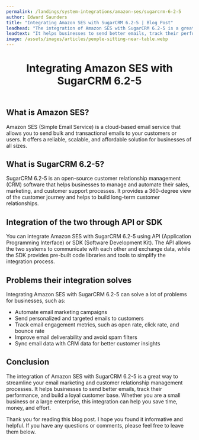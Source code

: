 ```yaml
---
permalink: /landings/system-integrations/amazon-ses/sugarcrm-6-2-5
author: Edward Saunders
title: "Integrating Amazon SES with SugarCRM 6.2-5 | Blog Post"
leadhead: "The integration of Amazon SES with SugarCRM 6.2-5 is a great way to streamline your email marketing and customer relationship management processes"
leadtext: "It helps businesses to send better emails, track their performance, and build a loyal customer base. Whether you are a small business or a large enterprise, this integration can help you save time, money, and effort."
image: /assets/images/articles/people-sitting-near-table.webp
---
```

<div class="arttext">    <header>
      <h1>Integrating Amazon SES with SugarCRM 6.2-5</h1>
    </header>
    <section>
      <h2>What is Amazon SES?</h2>
      <p>Amazon SES (Simple Email Service) is a cloud-based email service that allows you to send bulk and transactional emails to your customers or users. It offers a reliable, scalable, and affordable solution for businesses of all sizes.</p>
      <h2>What is SugarCRM 6.2-5?</h2>
      <p>SugarCRM 6.2-5 is an open-source customer relationship management (CRM) software that helps businesses to manage and automate their sales, marketing, and customer support processes. It provides a 360-degree view of the customer journey and helps to build long-term customer relationships.</p>
      <h2>Integration of the two through API or SDK</h2>
      <p>You can integrate Amazon SES with SugarCRM 6.2-5 using API (Application Programming Interface) or SDK (Software Development Kit). The API allows the two systems to communicate with each other and exchange data, while the SDK provides pre-built code libraries and tools to simplify the integration process.</p>
      <h2>Problems their integration solves</h2>
      <p>Integrating Amazon SES with SugarCRM 6.2-5 can solve a lot of problems for businesses, such as:</p>
      <ul>
        <li>Automate email marketing campaigns</li>
        <li>Send personalized and targeted emails to customers</li>
        <li>Track email engagement metrics, such as open rate, click rate, and bounce rate</li>
        <li>Improve email deliverability and avoid spam filters</li>
        <li>Sync email data with CRM data for better customer insights</li>
      </ul>
      <h2>Conclusion</h2>
      <p>The integration of Amazon SES with SugarCRM 6.2-5 is a great way to streamline your email marketing and customer relationship management processes. It helps businesses to send better emails, track their performance, and build a loyal customer base. Whether you are a small business or a large enterprise, this integration can help you save time, money, and effort.</p>
      <p>Thank you for reading this blog post. I hope you found it informative and helpful. If you have any questions or comments, please feel free to leave them below.</p>
    </section>
</div>